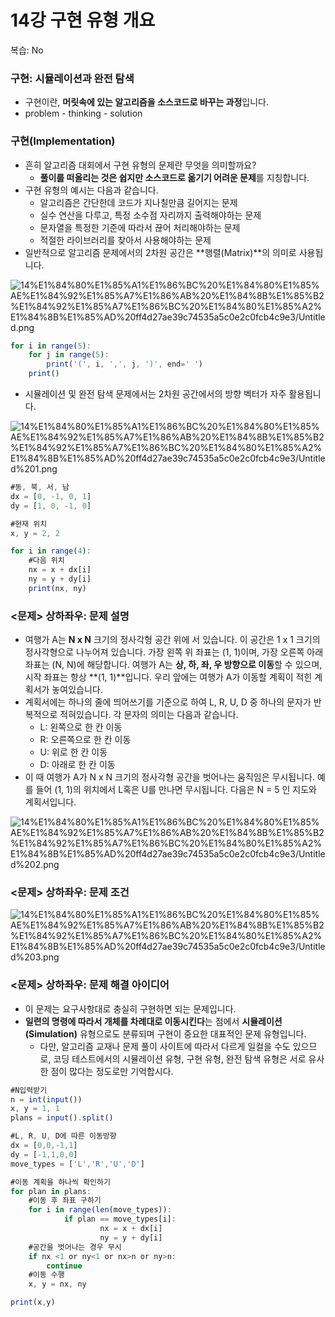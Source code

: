 # 14강 구현 유형 개요

복습: No

### 구현: 시뮬레이션과 완전 탐색

- 구현이란, **머릿속에 있는 알고리즘을 소스코드로 바꾸는 과정**입니다.
- problem - thinking - solution

### 구현(Implementation)

- 흔히 알고리즘 대회에서 구현 유형의 문제란 무엇을 의미할까요?
    - **풀이를 떠올리는 것은 쉽지만 소스코드로 옮기기 어려운 문제**를 지칭합니다.
- 구현 유형의 예시는 다음과 같습니다.
    - 알고리즘은 간단한데 코드가 지나칠만큼 길어지는 문제
    - 실수 연산을 다루고, 특정 소수점 자리까지 출력해야하는 문제
    - 문자열을 특정한 기준에 따라서 끊어 처리해야하는 문제
    - 적절한 라이브러리를 찾아서 사용해야하는 문제
- 일반적으로 알고리즘 문제에서의 2차원 공간은 **행렬(Matrix)**의 의미로 사용됩니다.

![14%E1%84%80%E1%85%A1%E1%86%BC%20%E1%84%80%E1%85%AE%E1%84%92%E1%85%A7%E1%86%AB%20%E1%84%8B%E1%85%B2%E1%84%92%E1%85%A7%E1%86%BC%20%E1%84%80%E1%85%A2%E1%84%8B%E1%85%AD%20ff4d27ae39c74535a5c0e2c0fcb4c9e3/Untitled.png](14%E1%84%80%E1%85%A1%E1%86%BC%20%E1%84%80%E1%85%AE%E1%84%92%E1%85%A7%E1%86%AB%20%E1%84%8B%E1%85%B2%E1%84%92%E1%85%A7%E1%86%BC%20%E1%84%80%E1%85%A2%E1%84%8B%E1%85%AD%20ff4d27ae39c74535a5c0e2c0fcb4c9e3/Untitled.png)

```jsx
for i in range(5):
	for j in range(5):
		print('(', i, ',', j, ')', end=' ')
	print()
```

- 시뮬레이션 및 완전 탐색 문제에서는 2차원 공간에서의 방향 벡터가 자주 활용됩니다.

![14%E1%84%80%E1%85%A1%E1%86%BC%20%E1%84%80%E1%85%AE%E1%84%92%E1%85%A7%E1%86%AB%20%E1%84%8B%E1%85%B2%E1%84%92%E1%85%A7%E1%86%BC%20%E1%84%80%E1%85%A2%E1%84%8B%E1%85%AD%20ff4d27ae39c74535a5c0e2c0fcb4c9e3/Untitled%201.png](14%E1%84%80%E1%85%A1%E1%86%BC%20%E1%84%80%E1%85%AE%E1%84%92%E1%85%A7%E1%86%AB%20%E1%84%8B%E1%85%B2%E1%84%92%E1%85%A7%E1%86%BC%20%E1%84%80%E1%85%A2%E1%84%8B%E1%85%AD%20ff4d27ae39c74535a5c0e2c0fcb4c9e3/Untitled%201.png)

```jsx
#동, 북, 서, 남
dx = [0, -1, 0, 1]
dy = [1, 0, -1, 0]

#현재 위치
x, y = 2, 2

for i in range(4):
	#다음 위치
	nx = x + dx[i]
	ny = y + dy[i]
	print(nx, ny)
```

### <문제> 상하좌우: 문제 설명

- 여행가 A는 **N x N** 크기의 정사각형 공간 위에 서 있습니다. 이 공간은 1 x 1 크기의 정사각형으로 나누어져 있습니다. 가장 왼쪽 위 좌표는 (1, 1)이며, 가장 오른쪽 아래 좌표는 (N, N)에 해당합니다. 여행가 A는 **상, 하, 좌, 우 방향으로 이동**할 수 있으며, 시작 좌표는 항상 **(1, 1)**입니다. 우리 앞에는 여행가 A가 이동할 계획이 적힌 계획서가 놓여있습니다.
- 계획서에는 하나의 줄에 띄어쓰기를 기준으로 하여 L, R, U, D 중 하나의 문자가 반복적으로 적혀있습니다. 각 문자의 의미는 다음과 같습니다.
    - L: 왼쪽으로 한 칸 이동
    - R: 오른쪽으로 한 칸 이동
    - U: 위로 한 칸 이동
    - D: 아래로 한 칸 이동
- 이 때 여행가 A가 N x N 크기의 정사각형 공간을 벗어나는 움직임은 무시됩니다. 예를 들어 (1, 1)의 위치에서 L혹은 U를 만나면 무시됩니다. 다음은 N = 5 인 지도와 계획서입니다.

![14%E1%84%80%E1%85%A1%E1%86%BC%20%E1%84%80%E1%85%AE%E1%84%92%E1%85%A7%E1%86%AB%20%E1%84%8B%E1%85%B2%E1%84%92%E1%85%A7%E1%86%BC%20%E1%84%80%E1%85%A2%E1%84%8B%E1%85%AD%20ff4d27ae39c74535a5c0e2c0fcb4c9e3/Untitled%202.png](14%E1%84%80%E1%85%A1%E1%86%BC%20%E1%84%80%E1%85%AE%E1%84%92%E1%85%A7%E1%86%AB%20%E1%84%8B%E1%85%B2%E1%84%92%E1%85%A7%E1%86%BC%20%E1%84%80%E1%85%A2%E1%84%8B%E1%85%AD%20ff4d27ae39c74535a5c0e2c0fcb4c9e3/Untitled%202.png)

### <문제> 상하좌우: 문제 조건

![14%E1%84%80%E1%85%A1%E1%86%BC%20%E1%84%80%E1%85%AE%E1%84%92%E1%85%A7%E1%86%AB%20%E1%84%8B%E1%85%B2%E1%84%92%E1%85%A7%E1%86%BC%20%E1%84%80%E1%85%A2%E1%84%8B%E1%85%AD%20ff4d27ae39c74535a5c0e2c0fcb4c9e3/Untitled%203.png](14%E1%84%80%E1%85%A1%E1%86%BC%20%E1%84%80%E1%85%AE%E1%84%92%E1%85%A7%E1%86%AB%20%E1%84%8B%E1%85%B2%E1%84%92%E1%85%A7%E1%86%BC%20%E1%84%80%E1%85%A2%E1%84%8B%E1%85%AD%20ff4d27ae39c74535a5c0e2c0fcb4c9e3/Untitled%203.png)

### <문제> 상하좌우: 문제 해결 아이디어

- 이 문제는 요구사항대로 충실히 구현하면 되는 문제입니다.
- **일련의 명령에 따라서 개체를 차례대로 이동시킨다**는 점에서 **시뮬레이션(Simulation)** 유형으로도 분류되며 구현이 중요한 대표적인 문제 유형입니다.
    - 다만, 알고리즘 교재나 문제 풀이 사이트에 따라서 다르게 일컬을 수도 있으므로, 코딩 테스트에서의 시뮬레이션 유형, 구현 유형, 완전 탐색 유형은 서로 유사한 점이 많다는 정도로만 기억합시다.

```jsx
#N입력받기
n = int(input())
x, y = 1, 1
plans = input().split()

#L, R, U, D에 따른 이동방향
dx = [0,0,-1,1]
dy = [-1,1,0,0]
move_types = ['L','R','U','D']

#이동 계획을 하나씩 확인하기
for plan in plans:
	#이동 후 좌표 구하기
	for i in range(len(move_types)):
			if plan == move_types[i]:
					nx = x + dx[i]
					ny = y + dy[i]
	#공간을 벗어나는 경우 무시
	if nx <1 or ny<1 or nx>n or ny>n:
		continue
	#이동 수행
	x, y = nx, ny

print(x,y)
```